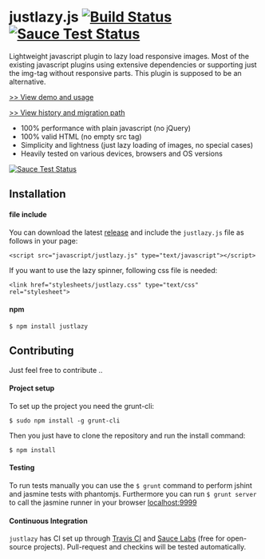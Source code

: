 # justlazy.js [![Build Status](https://travis-ci.org/fhopeman/justlazy.svg?branch=master)](https://travis-ci.org/fhopeman/justlazy) [![Sauce Test Status](https://saucelabs.com/buildstatus/fhopeman)](https://saucelabs.com/u/fhopeman)

Lightweight javascript plugin to lazy load responsive images. Most of the existing javascript plugins using extensive dependencies or
supporting just the img-tag without responsive parts. This plugin is supposed to be an alternative.

[>> View demo and usage](http://fhopeman.github.io/justlazy/)

[>> View history and migration path](https://github.com/fhopeman/justlazy/releases)

- 100% performance with plain javascript (no jQuery)
- 100% valid HTML (no empty src tag)
- Simplicity and lightness (just lazy loading of images, no special cases)
- Heavily tested on various devices, browsers and OS versions

<a href="https://saucelabs.com/u/fhopeman">
  <img src="https://saucelabs.com/browser-matrix/fhopeman.svg" alt="Sauce Test Status"/>
</a> 

## Installation

#### file include
You can download the latest [release](https://github.com/fhopeman/justlazy/releases) and include
the `justlazy.js` file as follows in your page:
```
<script src="javascript/justlazy.js" type="text/javascript"></script>
```

If you want to use the lazy spinner, following css file is needed:
```
<link href="stylesheets/justlazy.css" type="text/css" rel="stylesheet">
```

#### npm
```
$ npm install justlazy
```
## Contributing
Just feel free to contribute ..

#### Project setup
To set up the project you need the grunt-cli:
```
$ sudo npm install -g grunt-cli
```

Then you just have to clone the repository and run the install command:
```
$ npm install
```

#### Testing
To run tests manually you can use the `$ grunt` command to perform jshint and jasmine tests with phantomjs.
Furthermore you can run `$ grunt server` to call the jasmine runner in your browser [localhost:9999](http://localhost:9999)

#### Continuous Integration
`justlazy` has CI set up through [Travis CI](https://travis-ci.org) and [Sauce Labs](https://saucelabs.com) (free for open-source projects).
Pull-request and checkins will be tested automatically.
